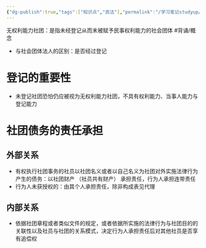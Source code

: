 ```yaml
---
{"dg-publish":true,"tags":["知识点","民法"],"permalink":"/学习笔记studyup/民法总论/无权利能力社团/","dgPassFrontmatter":true,"created":"2024-07-16T10:21:54.274+08:00","updated":"2024-10-26T22:58:33.922+08:00"}
---
```


无权利能力社团：是指未经登记从而末被赋予民事权利能力的社会团体 #背诵/概念 
- 与社会团体法人的区别：是否经过登记
# 登记的重要性
- 未登记社团恐怕仍应被视为无权利能力社团，不具有权利能力、当事人能力与登记能力
# 社团债务的责任承担
## 外部关系
- 有权执行社团事务的社员以社团名义或者以自己名义为社团对外实施法律行为产生的债务：以社团财产 （社员共有财产） 承担责任，行为人承担连带责任
- 行为人未获授权的：由其个人承担责任，除非构成表见代理
## 内部关系
- 依据社团章程或者类似文件的规定，或者依据所实施的法律行为与社团目的的关联性以及社员与社团的关系模式，决定行为人承担责任后对其他社员是否享有追偿权